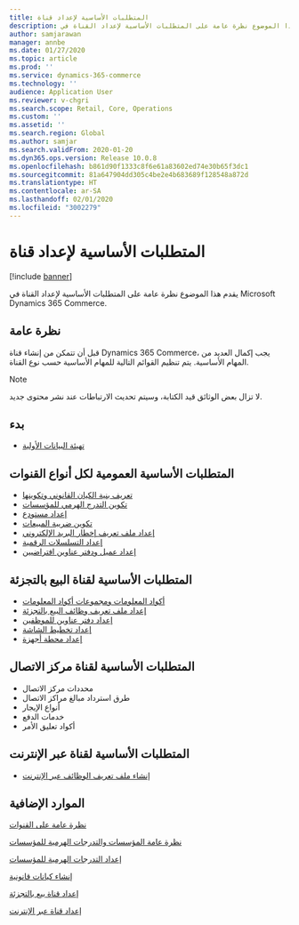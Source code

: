 ```yaml
---
title: المتطلبات الأساسية‬ لإعداد قناة
description: يقدم هذا الموضوع نظرة عامة على المتطلبات الأساسية لإعداد القناة في Microsoft Dynamics 365 Commerce.
author: samjarawan
manager: annbe
ms.date: 01/27/2020
ms.topic: article
ms.prod: ''
ms.service: dynamics-365-commerce
ms.technology: ''
audience: Application User
ms.reviewer: v-chgri
ms.search.scope: Retail, Core, Operations
ms.custom: ''
ms.assetid: ''
ms.search.region: Global
ms.author: samjar
ms.search.validFrom: 2020-01-20
ms.dyn365.ops.version: Release 10.0.8
ms.openlocfilehash: b861d90f1333c8f6e61a83602ed74e30b65f3dc1
ms.sourcegitcommit: 81a647904dd305c4be2e4b683689f128548a872d
ms.translationtype: HT
ms.contentlocale: ar-SA
ms.lasthandoff: 02/01/2020
ms.locfileid: "3002279"
---
```

# <a name="channel-setup-prerequisites"></a>المتطلبات الأساسية‬ لإعداد قناة


[!include [banner](includes/banner.md)]

يقدم هذا الموضوع نظرة عامة على المتطلبات الأساسية لإعداد القناة في Microsoft Dynamics 365 Commerce.

## <a name="overview"></a>نظرة عامة

قبل أن تتمكن من إنشاء قناة Dynamics 365 Commerce، يجب إكمال العديد من المهام الأساسية. يتم تنظيم القوائم التالية للمهام الأساسية حسب نوع القناة.

> [!NOTE]
> لا تزال بعض الوثائق قيد الكتابة، وسيتم تحديث الارتباطات عند نشر محتوى جديد.

## <a name="initialization"></a>بدء

- [تهيئة البيانات الأولية](../retail/enable-configure-retail-functionality.md)

## <a name="global-prerequisities-required-for-all-channel-types"></a>المتطلبات الأساسية العمومية لكل أنواع القنوات

- [تعريف بنية الكيان القانوني وتكوينها](channels-legal-entities.md) 
- [تكوين التدرج الهرمي للمؤسسات](channels-org-hierarchies.md)
- [إعداد مستودع](channels-setup-warehouse.md)
- [تكوين ضريبة المبيعات](https://docs.microsoft.com/en-us/dynamics365/finance/general-ledger/indirect-taxes-overview?toc=/dynamics365/commerce/toc.json)
- [إعداد ملف تعريف إخطار البريد الإلكتروني](email-notification-profiles.md)
- [إعداد التسلسلات الرقمية](https://docs.microsoft.com/en-us/dynamics365/fin-ops-core/fin-ops/organization-administration/number-sequence-overview?toc=/dynamics365/commerce/toc.json)
- [إعداد عميل ودفتر عناوين افتراضيين](default-customer.md)
<!--
- [Configure commerce parameters](commerce-parameters.md)
-->

## <a name="retail-channel-prerequisites"></a>المتطلبات الأساسية‬ لقناة البيع بالتجزئة

- [أكواد المعلومات ومجموعات أكواد المعلومات](https://docs.microsoft.com/en-us/dynamics365/retail/info-codes-retail?toc=/dynamics365/commerce/toc.json)
- [إعداد ملف تعريف وظائف البيع بالتجزئة](retail-functionality-profile.md)
- [إعداد دفتر عناوين للموظفين](new-address-book.md)
- [إعداد تخطيط الشاشة](https://docs.microsoft.com/en-us/dynamics365/retail/pos-screen-layouts?toc=/dynamics365/commerce/toc.json)
- [إعداد محطة أجهزة](https://docs.microsoft.com/en-us/dynamics365/retail/retail-hardware-station-configuration-installation?toc=/dynamics365/commerce/toc.json)

## <a name="call-center-channel-prerequisites"></a>المتطلبات الأساسية لقناة مركز الاتصال

- محددات مركز الاتصال
- طرق استرداد مبالغ مراكز الاتصال
- أنواع الإيجار
- خدمات الدفع
- أكواد تعليق الأمر

## <a name="online-channel-prerequisites"></a>المتطلبات الأساسية‬ لقناة عبر الإنترنت

- [إنشاء ملف تعريف الوظائف عبر الإنترنت](online-functionality-profile.md)

## <a name="additional-resources"></a>الموارد الإضافية

[نظرة عامة على القنوات](channels-overview.md)

[نظرة عامة المؤسسات والتدرجات الهرمية للمؤسسات](../fin-ops-core/fin-ops/organization-administration/organizations-organizational-hierarchies.md?toc=/dynamics365/commerce/toc.json)

[إعداد التدرجات الهرمية للمؤسسات](channels-org-hierarchies.md)

[إنشاء كيانات قانونية](channels-legal-entities.md)

[إعداد قناة بيع بالتجزئة](channel-setup-retail.md)
    
[إعداد قناة عبر الإنترنت](channel-setup-online.md)
